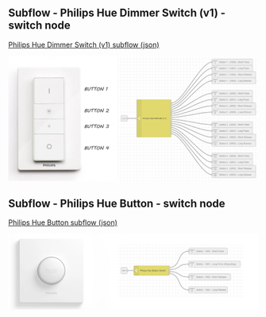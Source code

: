 ## Subflow - Philips Hue Dimmer Switch (v1) - switch node
[Philips Hue Dimmer Switch (v1) subflow (json)](https://github.com/EvisHome/Node-RED/blob/main/Dimmer-Switches/Subflow-Philips-Hue-Dimmer-Switch.json)

![image](img/hue-dimmer-switch.png)


## Subflow - Philips Hue Button - switch node
[Philips Hue Button subflow (json)](https://github.com/EvisHome/Node-RED/blob/main/Dimmer-Switches/Subflow-Philips-Hue-Button.json)

![image](img/hue-button.png)
